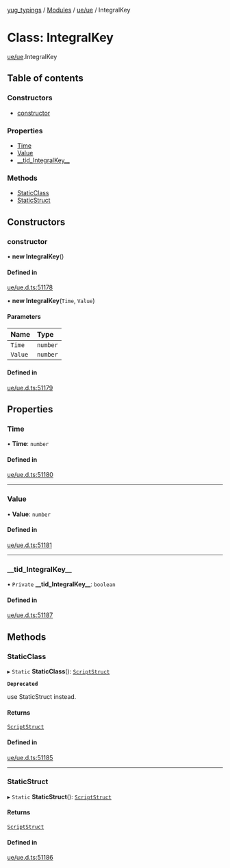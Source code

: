 [yug_typings](../README.md) / [Modules](../modules.md) / [ue/ue](../modules/ue_ue.md) / IntegralKey

# Class: IntegralKey

[ue/ue](../modules/ue_ue.md).IntegralKey

## Table of contents

### Constructors

- [constructor](ue_ue.IntegralKey.md#constructor)

### Properties

- [Time](ue_ue.IntegralKey.md#time)
- [Value](ue_ue.IntegralKey.md#value)
- [\_\_tid\_IntegralKey\_\_](ue_ue.IntegralKey.md#__tid_integralkey__)

### Methods

- [StaticClass](ue_ue.IntegralKey.md#staticclass)
- [StaticStruct](ue_ue.IntegralKey.md#staticstruct)

## Constructors

### constructor

• **new IntegralKey**()

#### Defined in

[ue/ue.d.ts:51178](https://github.com/YugMetaverse/yug_typings/blob/b7d9b19/ue/ue.d.ts#L51178)

• **new IntegralKey**(`Time`, `Value`)

#### Parameters

| Name | Type |
| :------ | :------ |
| `Time` | `number` |
| `Value` | `number` |

#### Defined in

[ue/ue.d.ts:51179](https://github.com/YugMetaverse/yug_typings/blob/b7d9b19/ue/ue.d.ts#L51179)

## Properties

### Time

• **Time**: `number`

#### Defined in

[ue/ue.d.ts:51180](https://github.com/YugMetaverse/yug_typings/blob/b7d9b19/ue/ue.d.ts#L51180)

___

### Value

• **Value**: `number`

#### Defined in

[ue/ue.d.ts:51181](https://github.com/YugMetaverse/yug_typings/blob/b7d9b19/ue/ue.d.ts#L51181)

___

### \_\_tid\_IntegralKey\_\_

• `Private` **\_\_tid\_IntegralKey\_\_**: `boolean`

#### Defined in

[ue/ue.d.ts:51187](https://github.com/YugMetaverse/yug_typings/blob/b7d9b19/ue/ue.d.ts#L51187)

## Methods

### StaticClass

▸ `Static` **StaticClass**(): [`ScriptStruct`](ue_ue.ScriptStruct.md)

**`Deprecated`**

use StaticStruct instead.

#### Returns

[`ScriptStruct`](ue_ue.ScriptStruct.md)

#### Defined in

[ue/ue.d.ts:51185](https://github.com/YugMetaverse/yug_typings/blob/b7d9b19/ue/ue.d.ts#L51185)

___

### StaticStruct

▸ `Static` **StaticStruct**(): [`ScriptStruct`](ue_ue.ScriptStruct.md)

#### Returns

[`ScriptStruct`](ue_ue.ScriptStruct.md)

#### Defined in

[ue/ue.d.ts:51186](https://github.com/YugMetaverse/yug_typings/blob/b7d9b19/ue/ue.d.ts#L51186)
